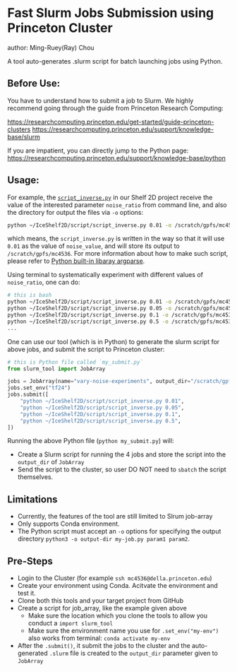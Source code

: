 # Fast Slurm Jobs Submission using Princeton Cluster
author: Ming-Ruey(Ray) Chou

A tool auto-generates .slurm script for batch launching jobs using Python.

## Before Use:

You have to understand how to submit a job to Slurm.
We highly recommend going through the guide from Princeton Research Computing:

https://researchcomputing.princeton.edu/get-started/guide-princeton-clusters
https://researchcomputing.princeton.edu/support/knowledge-base/slurm

If you are impatient, you can directly jump to the Python page:
https://researchcomputing.princeton.edu/support/knowledge-base/python

## Usage:

For example, the [`script_inverse.py`](https://github.com/YaoGroup/IceShelf2D/blob/main/script/script_inverse.py) in our Shelf 2D project receive the value of the interested parameter `noise_ratio` from command line, and also the directory for output the files via `-o` options:

```bash
python ~/IceShelf2D/script/script_inverse.py 0.01 -o /scratch/gpfs/mc4536
```
which means, the `script_inverse.py` is written in the way so that it will use `0.01` as the value of `noise_value`, and will store its output to `/scratch/gpfs/mc4536`. 
For more information about how to make such script, please refer to [Python built-in libaray argparse](https://docs.python.org/3/library/argparse.html).

Using terminal to systematically experiment with different values of `noise_ratio`, one can do:
```bash
# this is bash
python ~/IceShelf2D/script/script_inverse.py 0.01 -o /scratch/gpfs/mc4536 &&
python ~/IceShelf2D/script/script_inverse.py 0.05 -o /scratch/gpfs/mc4536 &&
python ~/IceShelf2D/script/script_inverse.py 0.1 -o /scratch/gpfs/mc4536 &&
python ~/IceShelf2D/script/script_inverse.py 0.5 -o /scratch/gpfs/mc4536 &&
...
```
One can use our tool (which is in Python) to generate the slurm script for above jobs, and submit the script to Princeton cluster:
```python
# this is Python file called `my_submit.py`
from slurm_tool import JobArray

jobs = JobArray(name="vary-noise-experiments", output_dir="/scratch/gpfs/mc4536", node=1, cpus=1, arrays=5, time=0.5)
jobs.set_env("tf24")
jobs.submit([
    "python ~/IceShelf2D/script/script_inverse.py 0.01",
    "python ~/IceShelf2D/script/script_inverse.py 0.05",
    "python ~/IceShelf2D/script/script_inverse.py 0.1",
    "python ~/IceShelf2D/script/script_inverse.py 0.5",
])
```
Running the above Python file (`python my_submit.py`) will:
- Create a Slurm script for running the 4 jobs and store the script into the `output_dir` of `JobArray`
- Send the script to the cluster, so user DO NOT need to `sbatch` the script themselves.

## Limitations
- Currently, the features of the tool are still limited to Slrum job-array
- Only supports Conda environment.
- The Python script must accept an `-o` options for specifying the output directory `python3 -o output-dir my-job.py param1 param2`.

## Pre-Steps
- Login to the Cluster (for example `ssh mc4536@della.princeton.edu`)
- Create your environment using Conda. Acitvate the environment and test it.
- Clone both this tools and your target project from GitHub
- Create a script for job_array, like the example given above
    - Make sure the location which you clone the tools to allow you conduct a `import slurm_tool`
    - Make sure the environment name you use for `.set_env("my-env")` also works from terminal: `conda activate my-env`
- After the `.submit()`, it submit the jobs to the cluster and the auto-generated `.slurm` file is created to the `output_dir` parameter given to `JobArray`
